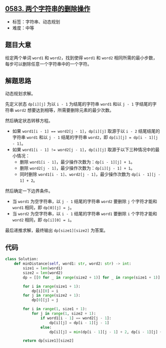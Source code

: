 ## [0583. 两个字符串的删除操作](https://leetcode-cn.com/problems/delete-operation-for-two-strings/)

- 标签：字符串、动态规划
- 难度：中等

## 题目大意

给定两个单词 `word1` 和 `word2`，找到使得 `word1` 和 `word2` 相同所需的最小步数，每步可以删除任意一个字符串中的一个字符。

## 解题思路

动态规划求解。

先定义状态 `dp[i][j]` 为以 `i - 1` 为结尾的字符串 `word1` 和以 `j - 1` 字结尾的字符串 `word2` 想要达到相等，所需要删除元素的最少次数。

然后确定状态转移方程。

- 如果 `word1[i - 1] == word2[j - 1]`，`dp[i][j]` 取源于以 `i - 2` 结尾结尾的字符串 `word1` 和以 `j - 1` 结尾的字符串 `word2`，即 `dp[i][j] = dp[i - 1][j - 1]`。
- 如果 `word1[i - 1] != word2[j - 1]`，`dp[i][j]` 取源于以下三种情况中的最小情况：
  - 删除 `word1[i - 1]`，最少操作次数为：`dp[i - 1][j] + 1`。
  - 删除 `word2[j - 1]`，最少操作次数为：`dp[i][j - 1] + 1`。
  - 同时删除 `word1[i - 1]`、`word2[j - 1]`，最少操作次数为 `dp[i - 1][j - 1] + 2`。

然后确定一下边界条件。

- 当 `word1` 为空字符串，以 `j - 1` 结尾的字符串 `word2` 要删除 `j` 个字符才能和 `word1` 相同，即 `dp[0][j] = j`。
- 当 `word2` 为空字符串，以 `i - 1` 结尾的字符串 `word1` 要删除 `i` 个字符才能和 `word2` 相同，即 `dp[i][0] = i`。

最后递推求解，最终输出 `dp[size1][size2]` 为答案。

## 代码

```Python
class Solution:
    def minDistance(self, word1: str, word2: str) -> int:
        size1 = len(word1)
        size2 = len(word2)
        dp = [[0 for _ in range(size2 + 1)] for _ in range(size1 + 1)]

        for i in range(size1 + 1):
            dp[i][0] = i
        for j in range(size2 + 1):
            dp[0][j] = j

        for i in range(1, size1 + 1):
            for j in range(1, size2 + 1):
                if word1[i - 1] == word2[j - 1]:
                    dp[i][j] = dp[i - 1][j - 1]
                else:
                    dp[i][j] = min(dp[i - 1][j - 1] + 2, dp[i - 1][j] + 1, dp[i][j - 1] + 1)

        return dp[size1][size2]
```

